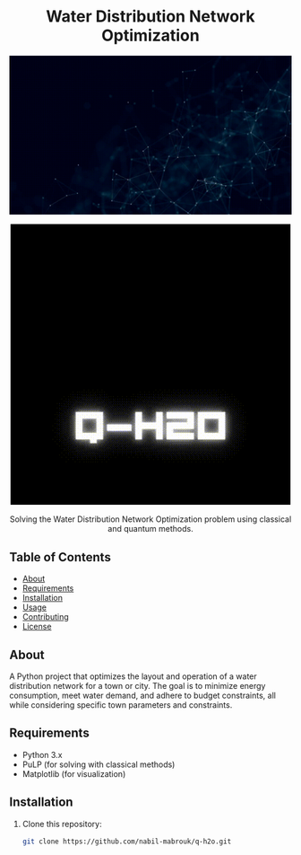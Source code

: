 <!-- Replace with your project name -->
<h1 align="center">Water Distribution Network Optimization</h1>

<!-- Add a banner or header image for your project (optional) -->
<p align="center">
  <img src="Baniere.gif" alt="Banner Image">
</p>

<!-- Add a project logo (optional) -->
<p align="center">
  <img src="logo.gif" alt="Project Logo">
</p>

<!-- Brief project description -->
<p align="center">Solving the Water Distribution Network Optimization problem using classical and quantum methods.</p>

<!-- Table of Contents -->
## Table of Contents

- [About](#about)
- [Requirements](#requirements)
- [Installation](#installation)
- [Usage](#usage)
- [Contributing](#contributing)
- [License](#license)

<!-- About the project -->
## About

A Python project that optimizes the layout and operation of a water distribution network for a town or city. The goal is to minimize energy consumption, meet water demand, and adhere to budget constraints, all while considering specific town parameters and constraints.

<!-- Requirements -->
## Requirements

- Python 3.x
- PuLP (for solving with classical methods)
- Matplotlib (for visualization)

<!-- Installation -->
## Installation

1. Clone this repository:
   ```sh
   git clone https://github.com/nabil-mabrouk/q-h2o.git

